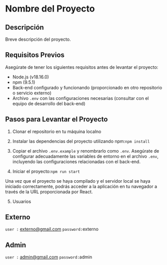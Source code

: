 # Nombre del Proyecto

## Descripción
Breve descripción del proyecto.

## Requisitos Previos
Asegúrate de tener los siguientes requisitos antes de levantar el proyecto:

- Node.js (v18.16.0)
- npm (9.5.1)
- Back-end configurado y funcionando (proporcionado en otro repositorio o servicio externo)
- Archivo `.env` con las configuraciones necesarias (consultar con el equipo de desarrollo del back-end)

## Pasos para Levantar el Proyecto

1. Clonar el repositorio en tu máquina localno

2. Instalar las dependencias del proyecto utilizando npm:`npm install`

3. Copiar el archivo `.env.example` y renombrarlo como `.env`. Asegúrate de configurar adecuadamente las variables de entorno en el archivo `.env`, incluyendo las configuraciones relacionadas con el back-end.

4. Iniciar el proyecto:`npm run start`

Una vez que el proyecto se haya compilado y el servidor local se haya iniciado correctamente, podrás acceder a la aplicación en tu navegador a través de la URL proporcionada por React.

5. Usuarios 
 

## Externo

`user :` externo@gmail.com
`password:`externo

## Admin

`user :` admin@gmail.com
`password:`admin








